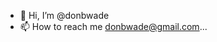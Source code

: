 - 👋 Hi, I’m @donbwade
- 📫 How to reach me donbwade@gmail.com...

<!---
donbwade/donbwade is a ✨ special ✨ repository because its `README.md` (this file) appears on your GitHub profile.
You can click the Preview link to take a look at your changes.
--->
